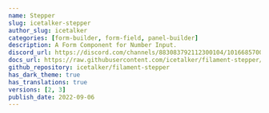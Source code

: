 ```yaml
---
name: Stepper
slug: icetalker-stepper
author_slug: icetalker
categories: [form-builder, form-field, panel-builder]
description: A Form Component for Number Input.
discord_url: https://discord.com/channels/883083792112300104/1016685700915146832
docs_url: https://raw.githubusercontent.com/icetalker/filament-stepper/main/README.md
github_repository: icetalker/filament-stepper
has_dark_theme: true
has_translations: true
versions: [2, 3]
publish_date: 2022-09-06
---
```

